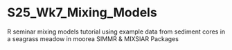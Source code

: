 # S25_Wk7_Mixing_Models
R seminar mixing models tutorial
using example data from sediment cores in a seagrass meadow in moorea
SIMMR & MIXSIAR Packages
